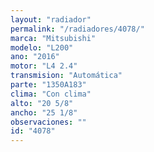 ```yaml
---
layout: "radiador"
permalink: "/radiadores/4078/"
marca: "Mitsubishi"
modelo: "L200"
ano: "2016"
motor: "L4 2.4"
transmision: "Automática"
parte: "1350A183"
clima: "Con clima"
alto: "20 5/8"
ancho: "25 1/8"
observaciones: ""
id: "4078"
---
```



